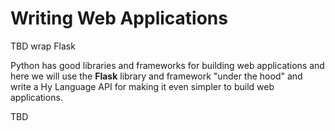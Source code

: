 # Writing Web Applications

TBD wrap Flask

Python has good libraries and frameworks for building web applications and here we will use the **Flask** library and framework "under the hood" and write a Hy Language API for making it even simpler to build web applications.

TBD
